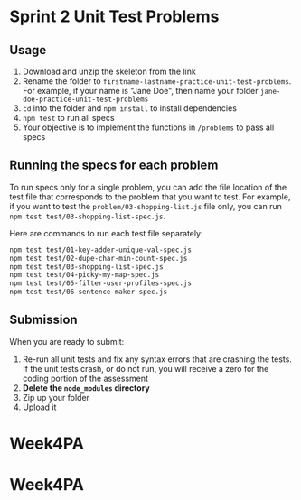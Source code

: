 # Sprint 2 Unit Test Problems

## Usage

1. Download and unzip the skeleton from the link
2. Rename the folder to `firstname-lastname-practice-unit-test-problems`.
   For example, if your name is "Jane Doe", then name your folder `jane-doe-practice-unit-test-problems`
3. `cd` into the folder and `npm install` to install dependencies
4. `npm test` to run all specs
5. Your objective is to implement the functions in `/problems` to pass all specs

## Running the specs for each problem

To run specs only for a single problem, you can add the file location of the
test file that corresponds to the problem that you want to test. For example,
if you want to test the `problem/03-shopping-list.js` file only, you can run
`npm test test/03-shopping-list-spec.js`.

Here are commands to run each test file separately:

```sh
npm test test/01-key-adder-unique-val-spec.js
npm test test/02-dupe-char-min-count-spec.js
npm test test/03-shopping-list-spec.js
npm test test/04-picky-my-map-spec.js
npm test test/05-filter-user-profiles-spec.js
npm test test/06-sentence-maker-spec.js
```

## Submission

When you are ready to submit:

1. Re-run all unit tests and fix any syntax errors that are crashing the tests. If
the unit tests crash, or do not run, you will receive a zero for the coding
portion of the assessment
2. **Delete the `node_modules` directory**
3. Zip up your folder
4. Upload it
# Week4PA
# Week4PA
